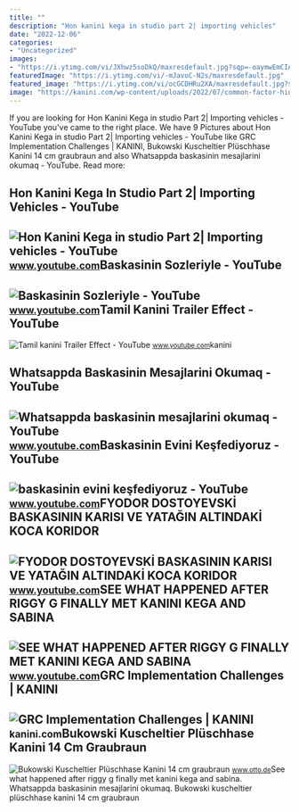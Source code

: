 ```yaml
---
title: ""
description: "Hon kanini kega in studio part 2| importing vehicles"
date: "2022-12-06"
categories:
- "Uncategorized"
images:
- "https://i.ytimg.com/vi/JXhwz5soDkQ/maxresdefault.jpg?sqp=-oaymwEmCIAKENAF8quKqQMa8AEB-AH-CYAC0AWKAgwIABABGGUgUShdMA8=&amp;rs=AOn4CLCPDwSdvRcORMR_zBvNLbRJqIGrlw"
featuredImage: "https://i.ytimg.com/vi/-mJavoC-N2s/maxresdefault.jpg"
featured_image: "https://i.ytimg.com/vi/ocGCDHRu2XA/maxresdefault.jpg?sqp=-oaymwEmCIAKENAF8quKqQMa8AEB-AHIAYAC6AKKAgwIABABGHIgUSg8MA8=&amp;rs=AOn4CLC5RJcI72le52wAgXc8HOyuVS8auQ"
image: "https://kanini.com/wp-content/uploads/2022/07/common-factor-hindering-GRCF-implementation.jpg"
---
```


If you are looking for Hon Kanini Kega in studio Part 2| Importing vehicles - YouTube you've came to the right place. We have 9 Pictures about Hon Kanini Kega in studio Part 2| Importing vehicles - YouTube like GRC Implementation Challenges | KANINI, Bukowski Kuscheltier Plüschhase Kanini 14 cm graubraun and also Whatsappda baskasinin mesajlarini okumaq - YouTube. Read more:

Hon Kanini Kega In Studio Part 2| Importing Vehicles - YouTube
--------------------------------------------------------------

 ![Hon Kanini Kega in studio Part 2| Importing vehicles - YouTube](https://i.ytimg.com/vi/WSDp5PM7G08/maxresdefault.jpg) <small>www.youtube.com</small>Baskasinin Sozleriyle - YouTube
-------------------------------

 ![Baskasinin Sozleriyle - YouTube](https://i.ytimg.com/vi/_h4ACjtuK40/maxresdefault.jpg) <small>www.youtube.com</small>Tamil Kanini Trailer Effect - YouTube
-------------------------------------

 ![Tamil kanini Trailer Effect - YouTube](https://i.ytimg.com/vi/Pvq61C5li5g/maxresdefault.jpg) <small>www.youtube.com</small>kanini

Whatsappda Baskasinin Mesajlarini Okumaq - YouTube
--------------------------------------------------

 ![Whatsappda baskasinin mesajlarini okumaq - YouTube](https://i.ytimg.com/vi/p1bgwgJ1esM/maxresdefault.jpg?sqp=-oaymwEmCIAKENAF8quKqQMa8AEB-AGiA4AC0AWKAgwIABABGHIgVSgrMA8=&rs=AOn4CLCCW6jgfjNGsuqm0atibT0EHOdCSg) <small>www.youtube.com</small>Baskasinin Evini Keşfediyoruz - YouTube
---------------------------------------

 ![baskasinin evini keşfediyoruz - YouTube](https://i.ytimg.com/vi/JXhwz5soDkQ/maxresdefault.jpg?sqp=-oaymwEmCIAKENAF8quKqQMa8AEB-AH-CYAC0AWKAgwIABABGGUgUShdMA8=&rs=AOn4CLCPDwSdvRcORMR_zBvNLbRJqIGrlw) <small>www.youtube.com</small>FYODOR DOSTOYEVSKİ BASKASININ KARISI VE YATAĞIN ALTINDAKİ KOCA KORIDOR
----------------------------------------------------------------------

 ![FYODOR DOSTOYEVSKİ BASKASININ KARISI VE YATAĞIN ALTINDAKİ KOCA KORIDOR](https://i.ytimg.com/vi/ocGCDHRu2XA/maxresdefault.jpg?sqp=-oaymwEmCIAKENAF8quKqQMa8AEB-AHIAYAC6AKKAgwIABABGHIgUSg8MA8=&rs=AOn4CLC5RJcI72le52wAgXc8HOyuVS8auQ) <small>www.youtube.com</small>SEE WHAT HAPPENED AFTER RIGGY G FINALLY MET KANINI KEGA AND SABINA
------------------------------------------------------------------

 ![SEE WHAT HAPPENED AFTER RIGGY G FINALLY MET KANINI KEGA AND SABINA](https://i.ytimg.com/vi/-mJavoC-N2s/maxresdefault.jpg) <small>www.youtube.com</small>GRC Implementation Challenges | KANINI
--------------------------------------

 ![GRC Implementation Challenges | KANINI](https://kanini.com/wp-content/uploads/2022/07/common-factor-hindering-GRCF-implementation.jpg) <small>kanini.com</small>Bukowski Kuscheltier Plüschhase Kanini 14 Cm Graubraun
------------------------------------------------------

 ![Bukowski Kuscheltier Plüschhase Kanini 14 cm graubraun](https://i.otto.de/i/otto/5793ee4b-abb9-5431-a8dc-e9676a5d9f5f/bukowski-kuscheltier-plueschhase-kanini-14-cm-graubraun.jpg?$formatz$) <small>www.otto.de</small>See what happened after riggy g finally met kanini kega and sabina. Whatsappda baskasinin mesajlarini okumaq. Bukowski kuscheltier plüschhase kanini 14 cm graubraun
